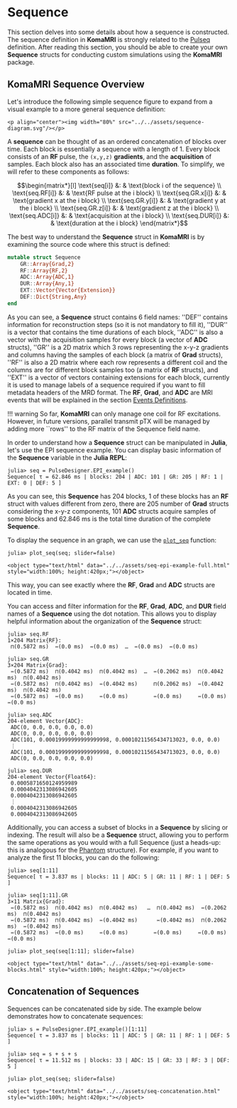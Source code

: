 # Sequence

This section delves into some details about how a sequence is constructed. The sequence definition in **KomaMRI** is strongly related to the [Pulseq](https://pulseq.github.io/index.html) definition. After reading this section, you should be able to create your own **Sequence** structs for conducting custom simulations using the **KomaMRI** package.

## KomaMRI Sequence Overview

Let's introduce the following simple sequence figure to expand from a visual example to a more general sequence definition:
```@raw html
<p align="center"><img width="80%" src="../../assets/sequence-diagram.svg"/></p>
```

A **sequence** can be thought of as an ordered concatenation of blocks over time. Each block is essentially a sequence with a length of 1. Every block consists of an **RF** pulse, the ``(x,y,z)`` **gradients**, and the **acquisition** of samples. Each block also has an associated time **duration**. To simplify, we will refer to these components as follows:

```math
\begin{matrix*}[l]
\text{seq[i]}      &: & \text{block i of the sequence} \\
\text{seq.RF[i]}   &: & \text{RF pulse at the i block} \\
\text{seq.GR.x[i]} &: & \text{gradient x at the i block} \\
\text{seq.GR.y[i]} &: & \text{gradient y at the i block} \\
\text{seq.GR.z[i]} &: & \text{gradient z at the i block} \\
\text{seq.ADC[i]}  &: & \text{acquisition at the i block} \\
\text{seq.DUR[i]}  &: & \text{duration at the i block}
\end{matrix*}
```

The best way to understand the **Sequence** struct in **KomaMRI** is by examining the source code where this struct is defined:
```julia
mutable struct Sequence
    GR::Array{Grad,2}
    RF::Array{RF,2}
    ADC::Array{ADC,1}
    DUR::Array{Any,1}
    EXT::Vector{Vector{Extension}}
    DEF::Dict{String,Any}
end
```

As you can see, a **Sequence** struct contains 6 field names: ''DEF'' contains information for reconstruction steps (so it is not mandatory to fill it), ''DUR'' is a vector that contains the time durations of each block, ''ADC'' is also a vector with the acquisition samples for every block (a vector of **ADC** structs), ''GR'' is a 2D matrix which 3 rows representing the x-y-z gradients and columns having the samples of each block (a matrix of **Grad** structs), ''RF'' is also a 2D matrix where each row represents a different coil and the columns are for different block samples too (a matrix of **RF** structs), and ''EXT'' is a vector of vectors containing extensions for each block, currently it is used to manage labels of a sequence required if you want to fill metadata headers of the MRD format. The **RF**, **Grad**, and **ADC** are MRI events that will be explained in the section [Events Definitions](2-seq-events.md).

!!! warning
    So far, **KomaMRI** can only manage one coil for RF excitations. However, in future versions, parallel transmit pTX will be managed by adding more ``rows'' to the RF matrix of the Sequence field name.

In order to understand how a **Sequence** struct can be manipulated in **Julia**, let's use the EPI sequence example. You can display basic information of the **Sequence** variable in the **Julia REPL**:
```julia-repl
julia> seq = PulseDesigner.EPI_example()
Sequence[ τ = 62.846 ms | blocks: 204 | ADC: 101 | GR: 205 | RF: 1 | EXT: 0 | DEF: 5 ]
```

As you can see, this **Sequence** has 204 blocks, 1 of these blocks has an **RF** struct with values different from zero, there are 205 number of **Grad** structs considering the x-y-z components, 101 **ADC** structs acquire samples of some blocks and 62.846 ms is the total time duration of the complete **Sequence**.

To display the sequence in an graph, we can use the [`plot_seq`](@ref) function:
```julia-repl
julia> plot_seq(seq; slider=false)
```
```@raw html
<object type="text/html" data="../../assets/seq-epi-example-full.html" style="width:100%; height:420px;"></object>
```

This way, you can see exactly where the **RF**, **Grad** and **ADC** structs are located in time.

You can access and filter information for the **RF**, **Grad**, **ADC**, and **DUR** field names of a **Sequence** using the dot notation. This allows you to display helpful information about the organization of the **Sequence** struct:
```julia-repl
julia> seq.RF
1×204 Matrix{RF}:
 ⊓(0.5872 ms)  ⇿(0.0 ms)  ⇿(0.0 ms)  …  ⇿(0.0 ms)  ⇿(0.0 ms)   

julia> seq.GR
3×204 Matrix{Grad}:
 ⇿(0.5872 ms)  ⊓(0.4042 ms)  ⊓(0.4042 ms)  …  ⇿(0.2062 ms)  ⊓(0.4042 ms)  ⊓(0.4042 ms)
 ⇿(0.5872 ms)  ⊓(0.4042 ms)  ⇿(0.4042 ms)     ⊓(0.2062 ms)  ⇿(0.4042 ms)  ⊓(0.4042 ms)
 ⇿(0.5872 ms)  ⇿(0.0 ms)     ⇿(0.0 ms)        ⇿(0.0 ms)     ⇿(0.0 ms)     ⇿(0.0 ms)

julia> seq.ADC
204-element Vector{ADC}:
 ADC(0, 0.0, 0.0, 0.0, 0.0)
 ADC(0, 0.0, 0.0, 0.0, 0.0)
 ADC(101, 0.00019999999999999998, 0.00010211565434713023, 0.0, 0.0)
 ⋮
 ADC(101, 0.00019999999999999998, 0.00010211565434713023, 0.0, 0.0)
 ADC(0, 0.0, 0.0, 0.0, 0.0)

julia> seq.DUR
204-element Vector{Float64}:
 0.0005871650124959989
 0.0004042313086942605
 0.0004042313086942605
 ⋮
 0.0004042313086942605
 0.0004042313086942605
```

Additionally, you can access a subset of blocks in a **Sequence** by slicing or indexing. The result will also be a **Sequence** struct, allowing you to perform the same operations as you would with a full Sequence (just a heads-up: this is analogous for the [Phantom](1-phantom.md) structure). For example, if you want to analyze the first 11 blocks, you can do the following:
```julia-repl
julia> seq[1:11]
Sequence[ τ = 3.837 ms | blocks: 11 | ADC: 5 | GR: 11 | RF: 1 | DEF: 5 ]

julia> seq[1:11].GR
3×11 Matrix{Grad}:
 ⇿(0.5872 ms)  ⊓(0.4042 ms)  ⊓(0.4042 ms)   …  ⊓(0.4042 ms)  ⇿(0.2062 ms)  ⊓(0.4042 ms)
 ⇿(0.5872 ms)  ⊓(0.4042 ms)  ⇿(0.4042 ms)      ⇿(0.4042 ms)  ⊓(0.2062 ms)  ⇿(0.4042 ms)
 ⇿(0.5872 ms)  ⇿(0.0 ms)     ⇿(0.0 ms)        ⇿(0.0 ms)     ⇿(0.0 ms)     ⇿(0.0 ms)

julia> plot_seq(seq[1:11]; slider=false)
```
```@raw html
<object type="text/html" data="../../assets/seq-epi-example-some-blocks.html" style="width:100%; height:420px;"></object>
```

## Concatenation of Sequences 

Sequences can be concatenated side by side. The example below demonstrates how to concatenate sequences:
```julia-repl
julia> s = PulseDesigner.EPI_example()[1:11]
Sequence[ τ = 3.837 ms | blocks: 11 | ADC: 5 | GR: 11 | RF: 1 | DEF: 5 ]

julia> seq = s + s + s
Sequence[ τ = 11.512 ms | blocks: 33 | ADC: 15 | GR: 33 | RF: 3 | DEF: 5 ]

julia> plot_seq(seq; slider=false)
```
```@raw html
<object type="text/html" data="../../assets/seq-concatenation.html" style="width:100%; height:420px;"></object>
```